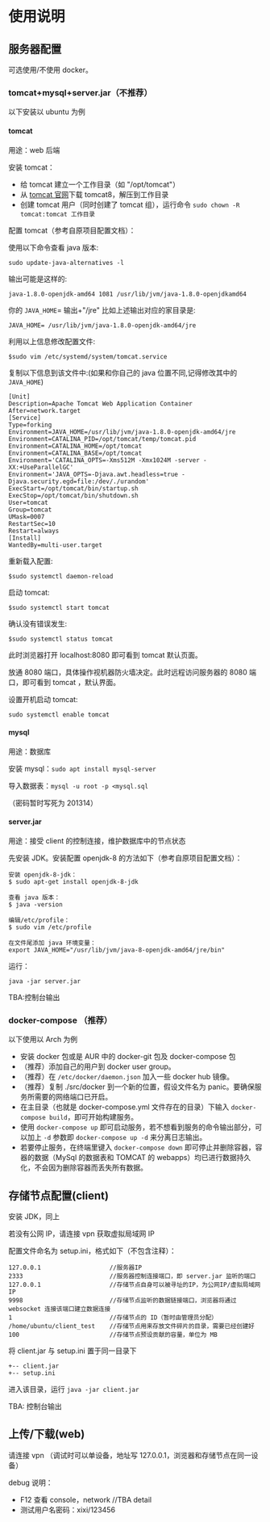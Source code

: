 # 使用说明

## 服务器配置

可选使用/不使用 docker。

### tomcat+mysql+server.jar（不推荐）

以下安装以 ubuntu 为例

#### tomcat

用途：web 后端

安装 tomcat：

- 给 tomcat 建立一个工作目录（如 "/opt/tomcat"）
- 从 [tomcat 官网](http://tomcat.apache.org/)下载 tomcat8，解压到工作目录
- 创建 tomcat 用户（同时创建了 tomcat 组），运行命令 `sudo chown -R tomcat:tomcat 工作目录`

配置 tomcat（参考自原项目配置文档）：

使用以下命令查看 java 版本:

`sudo update-java-alternatives -l`

输出可能是这样的:

`java-1.8.0-openjdk-amd64 1081 /usr/lib/jvm/java-1.8.0-openjdkamd64`

你的 `JAVA_HOME`= 输出+"/jre" 比如上述输出对应的家目录是:

`JAVA_HOME= /usr/lib/jvm/java-1.8.0-openjdk-amd64/jre`

利用以上信息修改配置文件:

`$sudo vim /etc/systemd/system/tomcat.service `

复制以下信息到该文件中:(如果和你自己的 java 位置不同,记得修改其中的 `JAVA_HOME`)

```
[Unit]
Description=Apache Tomcat Web Application Container
After=network.target
[Service]
Type=forking
Environment=JAVA_HOME=/usr/lib/jvm/java-1.8.0-openjdk-amd64/jre
Environment=CATALINA_PID=/opt/tomcat/temp/tomcat.pid
Environment=CATALINA_HOME=/opt/tomcat
Environment=CATALINA_BASE=/opt/tomcat
Environment='CATALINA_OPTS=-Xms512M -Xmx1024M -server -XX:+UseParallelGC'
Environment='JAVA_OPTS=-Djava.awt.headless=true -
Djava.security.egd=file:/dev/./urandom'
ExecStart=/opt/tomcat/bin/startup.sh
ExecStop=/opt/tomcat/bin/shutdown.sh
User=tomcat
Group=tomcat
UMask=0007
RestartSec=10
Restart=always
[Install]
WantedBy=multi-user.target
```

重新载入配置:

`$sudo systemctl daemon-reload`

启动 tomcat:

`$sudo systemctl start tomcat`

确认没有错误发生:

`$sudo systemctl status tomcat`

此时浏览器打开 localhost:8080 即可看到 tomcat 默认页面。

放通 8080 端口，具体操作视机器防火墙决定。此时远程访问服务器的 8080 端口，即可看到 tomcat ，默认界面。

设置开机启动 tomcat:

`sudo systemctl enable tomcat `

#### mysql

用途：数据库

安装 mysql：`sudo apt install mysql-server`

导入数据表：`mysql -u root -p <mysql.sql`

（密码暂时写死为 201314）

#### server.jar

用途：接受 client 的控制连接，维护数据库中的节点状态

先安装 JDK。安装配置 openjdk-8 的方法如下（参考自原项目配置文档）：

```
安装 openjdk-8-jdk：
$ sudo apt-get install openjdk-8-jdk

查看 java 版本：
$ java -version

编辑/etc/profile：
$ sudo vim /etc/profile

在文件尾添加 java 环境变量：
export JAVA_HOME="/usr/lib/jvm/java-8-openjdk-amd64/jre/bin" 
 ```

运行：

`java -jar server.jar`

TBA:控制台输出

### docker-compose （推荐）

以下使用以 Arch 为例

- 安装 docker 包或是 AUR 中的 docker-git 包及 docker-compose 包
- （推荐）添加自己的用户到 docker user group。
- （推荐）在 `/etc/docker/daemon.json` 加入一些 docker hub 镜像。
- （推荐）复制 ./src/docker 到一个新的位置，假设文件名为 panic。要确保服务所需要的网络端口已开启。
-  在主目录（也就是 docker-compose.yml 文件存在的目录）下输入 `docker-compose build`，即可开始构建服务。
- 使用 `docker-compose up` 即可启动服务，若不想看到服务的命令输出部分，可以加上 `-d` 参数即 `docker-compose up -d` 来分离日志输出。
- 若要停止服务，在终端里键入 `docker-compose down` 即可停止并删除容器，容器的数据（MySql 的数据表和 TOMCAT 的 webapps）均已进行数据持久化，不会因为删除容器而丢失所有数据。

## 存储节点配置(client)

安装 JDK，同上

若没有公网 IP，请连接 vpn 获取虚拟局域网 IP

配置文件命名为 setup.ini，格式如下（不包含注释）：

```
127.0.0.1                   //服务器IP
2333                        //服务器控制连接端口，即 server.jar 监听的端口
127.0.0.1                   //存储节点自身可以被寻址的IP，为公网IP/虚拟局域网IP
9998                        //存储节点监听的数据链接端口，浏览器将通过 websocket 连接该端口建立数据连接
1                           //存储节点的 ID（暂时由管理员分配）
/home/ubuntu/client_test    //存储节点用来存放文件碎片的目录，需要已经创建好
100                         //存储节点预设贡献的容量，单位为 MB

```

将 client.jar 与 setup.ini 置于同一目录下

```
+-- client.jar
+-- setup.ini
```

进入该目录，运行 `java -jar client.jar`

TBA: 控制台输出

## 上传/下载(web)

请连接 vpn （调试时可以单设备，地址写 127.0.0.1，浏览器和存储节点在同一设备）

debug 说明：
- F12 查看 console，network   //TBA detail
- 测试用户名密码：xixi/123456
